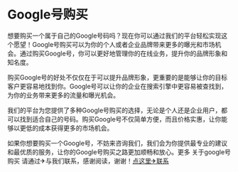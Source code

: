 # Google号购买

想要购买一个属于自己的Google号码吗？现在你可以通过我们的平台轻松实现这个愿望！Google号购买可以为你的个人或者企业品牌带来更多的曝光和市场机会。通过购买Google号，你可以更好地管理你的在线业务，提升你的品牌形象和知名度。

购买Google号的好处不仅仅在于可以提升品牌形象，更重要的是能够让你的目标客户更容易地找到你。Google号可以让你的企业在搜索引擎中更容易被查找到，为你的业务带来更多的流量和曝光机会。

我们的平台为您提供了多种Google号购买的选择，无论是个人还是企业用户，都可以找到适合自己的号码。购买Google号不仅简单方便，而且价格实惠，让你能够以更低的成本获得更多的市场机会。

如果你想要购买一个Google号，不妨来咨询我们，我们会为你提供最专业的建议和最优质的服务，让你的Google号购买之路更加顺畅和放心。更多 关于google号购买 请通过✈与我们联系，感谢阅读，谢谢！[点这里✈联系](https://add.k02.cc)